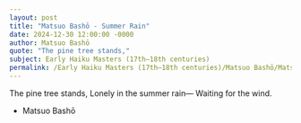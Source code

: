 ```yaml
---
layout: post
title: "Matsuo Bashō - Summer Rain"
date: 2024-12-30 12:00:00 -0000
author: Matsuo Bashō
quote: "The pine tree stands,"
subject: Early Haiku Masters (17th–18th centuries)
permalink: /Early Haiku Masters (17th–18th centuries)/Matsuo Bashō/Matsuo Bashō - Summer Rain
---
```


The pine tree stands,
Lonely in the summer rain—
Waiting for the wind.

- Matsuo Bashō
